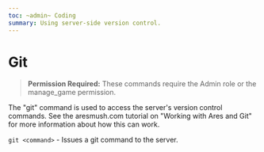 ```yaml
---
toc: ~admin~ Coding
summary: Using server-side version control.
---
```

# Git

> **Permission Required:** These commands require the Admin role or the manage\_game permission.

The "git" command is used to access the server's version control commands.  See the aresmush.com tutorial on "Working with Ares and Git" for more information about how this can work.

`git <command>` - Issues a git command to the server.
